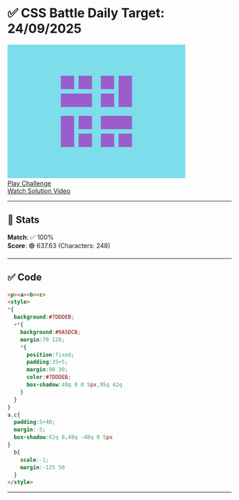 # ✅ CSS Battle Daily Target: 24/09/2025

![Target](./images/24.png)  
[Play Challenge](https://cssbattle.dev/play/WiYLuR5Ml0BikzqL5B5S)  
[Watch Solution Video](https://youtube.com/shorts/lGRyGKLs4gA)

---

## 🔢 Stats

**Match**: ✅ 100%  
**Score**: 🟢 637.63 (Characters: 248)

---

## ✅ Code

```html
<p><a><b><c>
<style>
*{
  background:#7DDDEB;
  +*{
    background:#9A5DCB;
    margin:70 120;
    *{
      position:fixed;
      padding:35+5;
      margin:90 30;
      color:#7DDDEB;
      box-shadow:48q 0 0 5px,95q 42q
    }
  }
}
a,c{
  padding:5+40;
  margin:-5;
  box-shadow:62q 0,48q -48q 0 5px
}
  b{
    scale:-1;
    margin:-125 50
  }
</style>
```

---